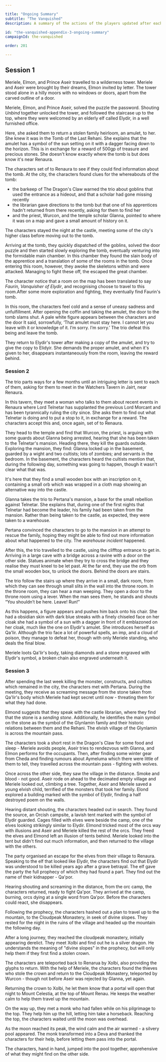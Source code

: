 ```yaml
---

title: "Ongoing Summary"
subtitle: "The Vanquished"
description: A summary of the actions of the players updated after each session.

id: "the-vanquished-appendix-3-ongoing-summary"
campaignId: the-vanquished

order: 201

---
```



## Session 1

Meriele, Elmon, and Prince Aseir travelled to a wilderness tower.
Meriele and Aseir were brought by their dreams, Elmon invited by
letter. The tower stood alone in a hilly moors with no windows or
doors, apart from the carved outline of a door.

Meriele, Elmon, and Prince Aseir, solved the puzzle the password.
Shouting *Unbind* together unlocked the tower, and followed the
staircase up to the top, where they were welcomed by an elderly elf
called Elydir, in a well furnished office.

Here, she asked them to return a stolen family heirloom, an amulet, to
her. She knew it was in the Tomb of the Last Rehani. She explains that
the amulet has a symbol of the sun setting on it with a dagger facing
down to the horizon. This is in exchange for a reward of 500gp of
treasure and precious stones. She doesn't know exactly where the tomb
is but does know it's near Renaura.

The characters set of to Renaura to see if they could find information
about the tomb. At the city, the characters found clues for the
whereabouts of the tomb:
- the barkeep of The Dragon's Claw warned the trio about goblins that
  used the entrance as a hideout, and that a scholar had gone missing
  recently
- the librarian gave directions to the tomb but that one of his
  apprentices hadn't returned from there recently, asking for them to
  find her
- and the priest, Wurcon, and the temple scholar Glanna, pointed to
  where it was on a map and gave a small amount of history on it.

The characters stayed the night at the castle, meeting some of the
city's higher class before moving out to the tomb.

Arriving at the tomb, they quickly dispatched of the goblins, solved
the door puzzle and then started slowly exploring the tomb, eventually
venturing into the formidable main chamber. In this chamber they found
the slain body of the apprentice and a translation of some of the
rooms in the tomb. Once entering this room, however, they awoke the
skeletons within and were attacked. Managing to fight these off, the
escaped the great chamber.

The character notice that a room on the map has been translated to say
*Faurin, Vanquisher of Elydir*, and recognising choose to travel to
this room.After some more exploration and fighting, they eventually
find Faurin's tomb.

In this room, the characters feel cold and a sense of uneasy sadness
and unfulfillment. After opening the coffin and taking the amulet, the
door to the tomb slams shut. A pale white figure appears between the
characters and the door It said, sorrowfully, ‘That amulet must stay
here. I cannot let you leave with it or knowledge of it. I’m sorry.
I’m sorry.’ The trio defeat this being and leave the tomb.

They return to Elydir's tower after making a copy of the amulet, and
try to give the copy to Elidyir. She demands the proper amulet, and
when it's given to her, disappears instantaneously from the room,
leaving the reward behind.

### Session 2

The trio parts ways for a few months until an intriguing letter is
sent to each of them, asking for them to meet in the Watchers Tavern
in Jairt, near Renaura.

In this tavern, they meet a woman who talks to them about recent
events in Renaura where Lord Telnetar has supplanted the previous Lord
Morcant and has been tyrannically ruling the city since. She asks them
to find out what Telnetar is doing and to put a stop to it, in
exchange for a reward. The characters accept this and, once again, set
of to Renaura.

They head to the temple and find that Wurcon, the priest, is arguing
with some guards about Glanna being arrested, hearing that she has
been taken to the Telnetar's mansion. Heading there, they kill the
guards outside. Exploring the mansion, they find: Glanna locked up in
the basement, guarded by a wight and two cultists; lots of zombies;
and servants in the bedroom. In the basement, the characters heard the
cultists mention that, during the following day, something was going
to happen, though it wasn't clear what that was.

It's here that they find a small wooden box with an inscription on it,
containing a small orb which was wrapped in a cloth map showing an
alternative way into the castle. 

Glanna takes the trio to Pertana's mansion, a base for the small
rebellion against Telnetar. She explains that, during one of the first
nights that Telnetar had become the leader, his family had been taken
from the mansion. Rather than being taken to the castle, as expected,
they were taken to a warehouse.

Pertana convinced the characters to go to the mansion in an attempt to
rescue the family, hoping they might be able to find out more
information about what happened to the city. The *warehouse incident*
happened.

After this, the trio travelled to the castle, using the clifftop
entrance to get in. Arriving in a large cave with a bridge across a
ravine with a door on the other side. Statues animate when they try to
cross the bridge and they realise they must kneel to be let past. At
the far end, they use the orb from the small wooden box, to unlock the
doors. Behind the doors are stairs.

The trio follow the stairs up where they arrive in a small, dark room,
from which they can see through small slits in the wall into the
throne room. In the throne room, they can hear a man weeping. They
open a door to the throne room using a lever. When the man sees them,
he stands and shouts “You shouldn’t be here. Leave! Run!”

As this happens, a figure appears and pushes him back onto his chair.
She had a obsidian skin with dark blue streaks with a finely chiseled
face on her cloak she had a symbol of a sun with a dagger in front of
it emblazoned on her cloak, much like the one on Elydir's amulet. She
introduces herself as Qa'lir. Although the trio face a lot of powerful
spells, an imp, and a cloud of poison, they manage to defeat her,
though with only Meriele standing, who deals the final blow.

Meriele loots Qa'lir's body, taking diamonds and a stone engraved with
Elydir's symbol, a broken chain also engraved underneath it.

### Session 3

After spending the last week killing the monster, constructs, and
cultists which remained in the city, the characters met with Pertana.
During the meeting, they receive as screaming message from the stone
taken from Qa'lir's body which Meriele had kept secret until now -
threating them for what they had done.

Elmond suggests that they speak with the castle librarian, where they
find that the stone is a *sending stone*. Additionally, he identifies
the main symbol on the stone as the symbol of the Glynlamin family and
their historic relations between them and the Rehani. The elvish
village of the Glynlamin is across the mountain pass.

The characters took a short rest in the Dragon's Claw for some food
and sleep - Meriele avoids people, Aseir tries to rendezvous with
Glanna, and Elmon performs for the occupants. Then, after finding some
winter gear from Cheda and finding rumours about Aymeluma which there
were little of them to tell, they travelled across the mountain pass -
fighting with wolves.

Once across the other side, they saw the village in the distance.
Smoke and blood - not good. Aseir rode on ahead to the decimated empty
village and Meriele looked out, climbing a tree. Together, Aseir and
Meriele saved a young elvish child, terrified of the monsters that took
her family. Elond explored a building marked with the symbol of
Elydir, finding a half destroyed poem on the walls.

Hearing distant shouting, the characters headed out in search. They
found the source, an Orcish campsite, a lavish tent marked with the
symbol of Elydir guarded. Cages filled with elves were beside the camp,
one of the elves looking strikingly similar to Elydir. Elmond tricked
most of the orcs way with illusions and Aseir and Meriele killed the
rest of the orcs. They freed the elves and Elmond left an illusion of
tents behind. Meriele looked into the tent but didn't find out much
information, and then returned to the village with the others.

The party organised an escape for the elves from their village to
Renaura. Speaking to the elf that looked like Elydir, the characters
find out that Elydir was understood to be killed years ago after a grave
betrayal. The elf gave the party the full prophecy of which they had
found a part. They find out the name of their kidnapper - Qa'por.

Hearing shouting and screaming in the distance, from the orc camp, the
characters returned, ready to fight Qa'por. They arrived at the camp,
burning, orcs dying at a single word from Qa'por. Before the characters
could react, she disappears.

Following the prophecy, the characters hashed out a plan to travel up to
the mountain, to the Cloudpeak Monastery, in seek of divine slopes. They
rested for the night in the ruins of the village and headed up the
mountain the following day.

After a long journey, they reached the cloudpeak monastery, initially
appearing derelict. They meet Xolbi and find out he is a silver dragon.
He understands the meaning of "divine slopes" in the prophecy, but will
only help them if they first find a stolen crown.

The characters are teleported back to Renarua by Xolbi, also providing
the glyphs to return. With the help of Meriele, the characters found the
thieves who stole the crown and return to the Cloudpeak Monastery,
teleported by Wurcon - though not before Aseir was rejected by Glanna,
yet again.

Returning the crown to Xolbi, he let them know that a portal will open
that night to Mount Celestia, at the top of Mount Renau. He keeps the
weather calm to help them travel up the mountain.

On the way up, they met a monk who had fallen while on his pilgrimage to
the top. They help him up the hill, letting him take a horseback.
Reaching the top, the characters waited until the moon was overhead.

As the moon reached its peak, the wind calm and the air warmed - a
silvery pool appeared. The monk transformed into a Deva and thanked the
characters for their help, before letting them pass into the portal.

The characters, hand in hand, jumped into the pool together,
apprehensive of what they might find on the other side.



